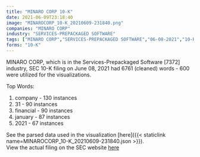 ```yaml
---
title: "MINARO CORP 10-K"
date: 2021-06-09T23:18:40
image: "MINAROCORP_10-K_20210609-231840.png"
companies: "MINARO CORP"
industry: "SERVICES-PREPACKAGED SOFTWARE"
tags: ["MINARO CORP","SERVICES-PREPACKAGED SOFTWARE","06-08-2021","10-K"]
forms: "10-K"
---
```

MINARO CORP, which is in the Services-Prepackaged Software [7372] industry, SEC 10-K filing on June 08, 2021 had 6761 (cleaned) words - 600 were utilized for the visualizations.

Top Words:
1. company - 130 instances
2. 31 - 90 instances
3. financial - 90 instances
4. january - 87 instances
5. 2021 - 67 instances


See the parsed data used in the visualization [here]({{< staticlink name=MINAROCORP_10-K_20210609-231840.json >}}).  
View the actual filing on the SEC website [here](https://www.sec.gov/Archives/edgar/data/1710495/0001710495-21-000005.txt)